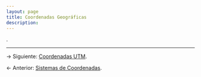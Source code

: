 ```yaml
---
layout: page
title: Coordenadas Geográficas
description:
---
```


.

---

&rarr; Siguiente: [Coordenadas UTM](utm.html).

&larr; Anterior: [Sistemas de Coordenadas](coordenadas.html).